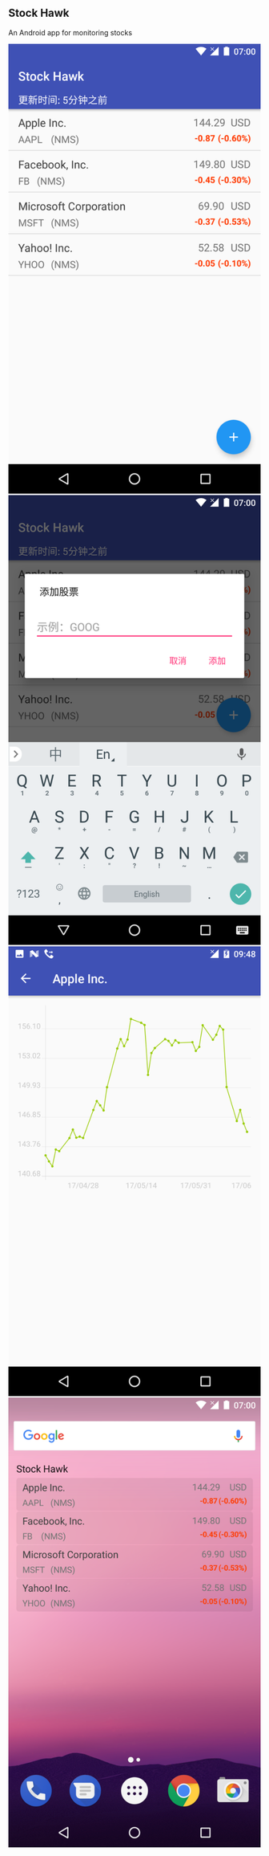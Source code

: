 Stock Hawk
---
 An Android app for monitoring stocks
 
 ![HomeScreen][1]
 ![Dialog][2]
 ![Detail][3]
 ![Widgets][4]
 
 [1]:screenshot/home.png
 [2]:screenshot/dialog.png
 [3]:screenshot/detail.png
 [4]:screenshot/widgets.png